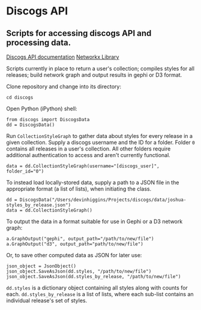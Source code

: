 Discogs API
===========

Scripts for accessing discogs API and processing data.
--------------------------------------------

[Discogs API documentation](http://www.discogs.com/developers/)
[Networkx Library](http://networkx.github.io/documentation/latest/install.html)

Scripts currently in place to return a user's collection; compiles styles for all releases; build network graph and output results in gephi or D3 format.

Clone repository and change into its directory:

	cd discogs

Open Python (iPython) shell:

    from discogs import DiscogsData
    dd = DiscogsData()

Run `CollectionStyleGraph` to gather data about styles for every release in a given collection. Supply a discogs username and the ID for a folder. Folder `0` contains all releases in a user's collection. All other folders require additional authentication to access and aren't currently functional.

    data = dd.CollectionStyleGraph(username="[discogs_user]", folder_id="0")

To instead load locally-stored data, supply a path to a JSON file in the appropriate format (a list of lists), when initiating the class.

    dd = DiscogsData("/Users/devinhiggins/Projects/discogs/data/joshua-styles_by_release.json")
    data = dd.CollectionStyleGraph()

To output the data in a format suitable for use in Gephi or a D3 network graph:

    a.GraphOutput("gephi", output_path="/path/to/new/file")
    a.GraphOutput("d3", output_path="path/to/new/file")

Or, to save other computed data as JSON for later use:

    json_object = JsonObject()
    json_object.SaveAsJson(dd.styles, "/path/to/new/file")
    json_object.SaveAsJson(dd.styles_by_release, "/path/to/new/file")

`dd.styles` is a dictionary object containing all styles along with counts for each. `dd.styles_by_release` is a list of lists, where each sub-list contains an individual release's set of styles. 



